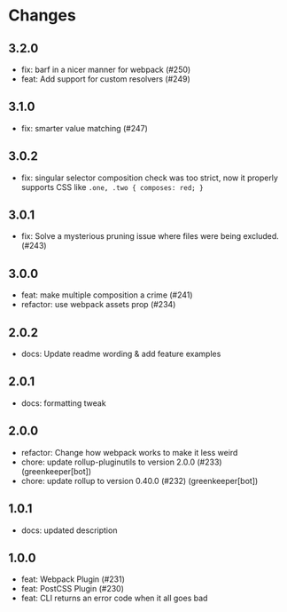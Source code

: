 # Changes

## 3.2.0

- fix: barf in a nicer manner for webpack (#250)
- feat: Add support for custom resolvers (#249)

## 3.1.0

- fix: smarter value matching (#247)

## 3.0.2

- fix: singular selector composition check was too strict, now it properly
       supports CSS like `.one, .two { composes: red; }`

## 3.0.1

- fix: Solve a mysterious pruning issue where files were being excluded. (#243)

## 3.0.0

- feat: make multiple composition a crime (#241)
- refactor: use webpack assets prop (#234)

## 2.0.2

- docs: Update readme wording & add feature examples

## 2.0.1

- docs: formatting tweak

## 2.0.0

- refactor: Change how webpack works to make it less weird
- chore: update rollup-pluginutils to version 2.0.0 (#233) (greenkeeper[bot])
- chore: update rollup to version 0.40.0 (#232) (greenkeeper[bot])

## 1.0.1

- docs: updated description

## 1.0.0

- feat: Webpack Plugin (#231)
- feat: PostCSS Plugin (#230)
- feat: CLI returns an error code when it all goes bad

